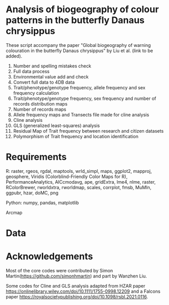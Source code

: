 # Analysis of biogeography of colour patterns in the butterfly Danaus chrysippus
These script accompany the paper "Global biogeography of warning colouration in the butterfly Danaus chrysippus" by Liu et al. (link to be added).

1. Number and spelling mistakes check
2. Full data process 
3. Environmental value add and check
4. Convert full data to 4DB data
5. Trait/phenotype/genotype frequency, allele frequency and sex frequency calculation
6. Trait/phenotype/genotype frequency, sex frequency and number of records distribution maps
7. Number of records maps
8. Allele frequency maps and Transects file made for cline analysis
9. Cline analysis
10. GLS (generalized least-squares) analysis
11. Residual Map of Trait frequency between research and citizen datasets
12. Polymorphism of Trait frequency and location identification


# Requirements
R:
raster,
rgeos,
rgdal,
maptools,
wrld_simpl,
maps,
ggplot2,
mapproj,
geosphere,
Viridis (Colorblind-Friendly Color Maps for R),
PerformanceAnalytics,
AICcmodavg,
ape,
gridExtra,
lme4,
nlme,
raster,
RColorBrewer,
rworldxtra,
rworldmap,
scales,
corrplot,
fmsb,
MuMIn,
ggpubr,
hzar,
doMC,
png

Python:
numpy,
pandas,
matplotlib

Arcmap


# Data

# Acknowledgements
Most of the core codes were contributed by Simon Martin(https://github.com/simonhmartin) and part by Wanzhen Liu.

Some codes for Cline and GLS analysis adapted from HZAR paper https://onlinelibrary.wiley.com/doi/10.1111/1755-0998.12209 and a Falcons paper https://royalsocietypublishing.org/doi/10.1098/rsbl.2021.0116. 
